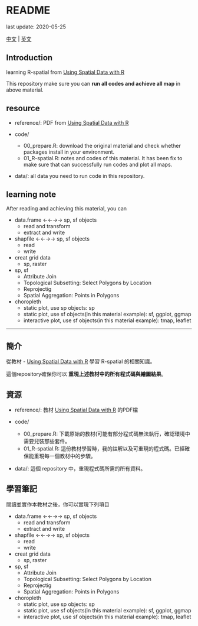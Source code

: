 # README

last update: 2020-05-25

[中文](#簡介) | [英文](#introduction)

## Introduction

learning R-spatial from [Using Spatial Data with R](https://cengel.github.io/R-spatial/)

This repository make sure you can **run all codes and achieve all map** in above material.

## resource

- reference/: PDF from [Using Spatial Data with R](https://cengel.github.io/R-spatial/)

- code/
  - 00_prepare.R: download the original material and check whether packages install in your environment.
  - 01_R-spatial.R: notes and codes of this material. It has been fix to make sure that can successfully run codes and plot all maps.

- data/: all data you need to run code in this repository.

## learning note

After reading and achieving this material, you can 

- data.frame ←←→→ sp, sf objects
  - read and transform
  - extract and write
- shapfile ←←→→ sp, sf objects
  - read
  - write
- creat grid data
  - sp, raster
- sp, sf
  - Attribute Join
  - Topological Subsetting: Select Polygons by Location
  - Reprojectig
  - Spatial Aggregation: Points in Polygons
- choropleth
  - static plot, use sp objects: sp
  - static plot, use sf objects(in this material example): sf, ggplot, ggmap
  - interactive plot, use sf objects(in this material example): tmap, leaflet

---

## 簡介

從教材 - [Using Spatial Data with R](https://cengel.github.io/R-spatial/) 學習 R-spatial 的相關知識。  

這個repository確保你可以 **重現上述教材中的所有程式碼與繪圖結果**。

## 資源

- reference/: 教材 [Using Spatial Data with R](https://cengel.github.io/R-spatial/) 的PDF檔

- code/
  - 00_prepare.R: 下載原始的教材(可能有部分程式碼無法執行，確認環境中需要兒裝那些套件。
  - 01_R-spatial.R: 這份教材學習時，我的註解以及可重現的程式碼。已經確保能重現每一個教材中的步驟。

- data/: 這個 repository 中，重現程式碼所需的所有資料。

## 學習筆記

閱讀並實作本教材之後，你可以實現下列項目

- data.frame ←←→→ sp, sf objects
  - read and transform
  - extract and write
- shapfile ←←→→ sp, sf objects
  - read
  - write
- creat grid data
  - sp, raster
- sp, sf
  - Attribute Join
  - Topological Subsetting: Select Polygons by Location
  - Reprojectig
  - Spatial Aggregation: Points in Polygons
- choropleth
  - static plot, use sp objects: sp
  - static plot, use sf objects(in this material example): sf, ggplot, ggmap
  - interactive plot, use sf objects(in this material example): tmap, leaflet
